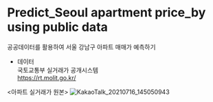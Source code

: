 # Predict_Seoul apartment price_by using public data
공공데이터를 활용하여 서울 강남구 아파트 매매가 예측하기

- 데이터
<br> 국토교통부 실거래가 공개시스템
<br> https://rt.molit.go.kr/

<아파트 실거래가 원본>
![KakaoTalk_20210716_145050943](https://user-images.githubusercontent.com/59918820/125898929-b3415287-6c38-4d47-887a-fe51a6a75555.png)


